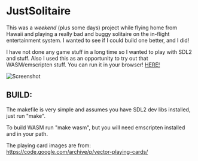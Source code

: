 # JustSolitaire

This was a *weekend* (plus some days) project while flying home from Hawaii and playing a really bad and buggy solitaire on the in-flight entertainment system. I wanted to see if I could build one better, and I did!

I have not done any game stuff in a long time so I wanted to play with SDL2 and stuff. Also I used this as an opportunity to try out that WASM/emscripten stuff. You can run it in your browser! [HERE!](https://eric.seifert.casa/solitaire/)

![Screenshot][logo]

[logo]: https://eric.seifert.casa/solitaire/screenshot.jpg "Screenshot"


## BUILD:

The makefile is very simple and assumes you have SDL2 dev libs installed, just run "make".

To build WASM run "make wasm", but you will need emscripten installed and in your path.

The playing card images are from: https://code.google.com/archive/p/vector-playing-cards/
